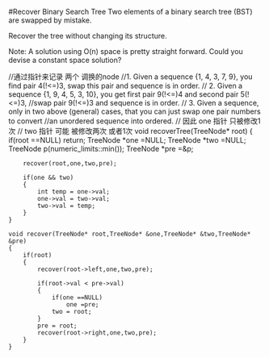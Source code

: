 #Recover Binary Search Tree
Two elements of a binary search tree (BST) are swapped by mistake.

Recover the tree without changing its structure.

Note:
A solution using O(n) space is pretty straight forward. Could you devise a constant space solution?



//通过指针来记录 两个 调换的node
//1. Given a sequence {1, 4, 3, 7, 9}, you find pair 4(!<=)3, swap this pair and sequence is in order.
// 2. Given a sequence {1, 9, 4, 5, 3, 10}, you get first pair 9(!<=)4 and second pair 5(!<=)3, 
//swap pair 9(!<=)3 and sequence is in order.
// 3. Given a sequence, only in two above (general) cases, that you can just swap one pair numbers to convert 
//an unordered sequence into ordered. 
// 因此 one 指针 只被修改1次
// two 指针 可能 被修改两次 或者1次
void recoverTree(TreeNode* root) {
        if(root ==NULL)
            return;
        TreeNode *one =NULL;
        TreeNode *two =NULL;
        TreeNode p(numeric_limits<int>::min());
        TreeNode *pre =&p;
        
        recover(root,one,two,pre);
        
        if(one && two)
        {
            int temp = one->val;
            one->val = two->val;
            two->val = temp;
        }
    }
    
    void recover(TreeNode* root,TreeNode* &one,TreeNode* &two,TreeNode* &pre)
    {
        if(root)
        {
            recover(root->left,one,two,pre);
            
            if(root->val < pre->val)
            {
                if(one ==NULL)
                    one =pre;
                two = root;
            }
            pre = root;
            recover(root->right,one,two,pre);
        }
    }
